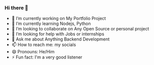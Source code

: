 ### Hi there 👋

- 🔭 I’m currently working on My Portfolio Project
- 🌱 I’m currently learning Nodejs, Python
- 👯 I’m looking to collaborate on Any Open Source or personal project
- 🤔 I’m looking for help with Jobs or internships
- 💬 Ask me about Anything Backend Development
- 📫 How to reach me: my socials
- 😄 Pronouns: He/Him
- ⚡ Fun fact: I'm a very good listener
